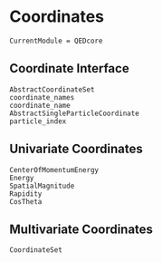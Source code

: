 # Coordinates

```@meta
CurrentModule = QEDcore
```

## Coordinate Interface

```@docs
AbstractCoordinateSet
coordinate_names
coordinate_name
AbstractSingleParticleCoordinate
particle_index
```

## Univariate Coordinates

```@docs
CenterOfMomentumEnergy
Energy
SpatialMagnitude
Rapidity
CosTheta
```

## Multivariate Coordinates

```@docs
CoordinateSet
```
